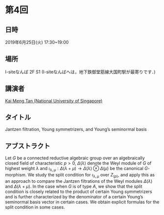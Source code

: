 # 第4回

## 日時
2019年6月25日(火) 17:30~19:00
## 場所
I-siteなんば 2F S1 (I-siteなんばへは，地下鉄御堂筋線大国町駅が最寄りです．)
## 講演者
[Kai Meng Tan (National University of Singapore)](https://blog.nus.edu.sg/mattankm/)
## タイトル
Jantzen filtration, Young symmetrizers, and Young’s seminormal basis
## アブストラクト
Let $G$ be a connected reductive algebraic group over an algebraically closed field of characteristic $p > 0$, $\Delta(\lambda)$ denote the Weyl module of $G$ of highest weight $\lambda$ and $\iota_{\lambda,\mu} : \Delta(\lambda + \mu) → \Delta(\lambda) \otimes \Delta(\mu)$ be the canonical $G$-morphism. We study the split condition for $\iota_{\lambda,\mu}$ over $Z_{(p)}$, and apply this as an approach to compare the Jantzen filtrations of the Weyl modules $\Delta(\lambda)$ and $\Delta(\lambda + \mu)$. In the case when $G$ is of type $A$, we show that the split condition is closely related to the product of certain Young symmetrizers and is further characterized by the denominator of a certain Young’s seminormal basis vector in certain cases. We obtain explicit formulas for the split condition in some cases.